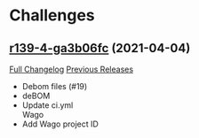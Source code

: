 # <DBM> Challenges

## [r139-4-ga3b06fc](https://github.com/DeadlyBossMods/DBM-Challenges/tree/a3b06fc2ec4461007ce11114188ae8ed0fb3c7e0) (2021-04-04)
[Full Changelog](https://github.com/DeadlyBossMods/DBM-Challenges/compare/r139...a3b06fc2ec4461007ce11114188ae8ed0fb3c7e0) [Previous Releases](https://github.com/DeadlyBossMods/DBM-Challenges/releases)

- Debom files (#19)  
- deBOM  
- Update ci.yml  
    Wago  
- Add Wago project ID  
